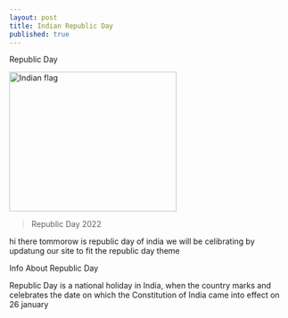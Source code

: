 ```yaml
---
layout: post
title: Indian Republic Day
published: true
---
```


 Republic Day
 
  <img src="https://static.toiimg.com/photo/msid-89096101/89096101.jpg?613956" width="300" height="250" title="Indian flag">
  
  > Republic Day 2022
  
hi there tommorow is republic day of india we will be celibrating by updatung our site to fit the republic day theme

Info About Republic Day

Republic Day is a national holiday in India, when the country marks and celebrates the date on which the Constitution of India came into effect on 26 january
